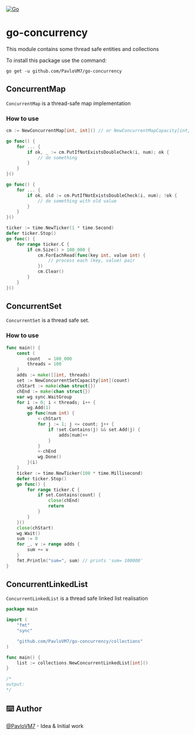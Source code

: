 [![Go](https://github.com/PavloVM7/go-concurrency/actions/workflows/go.yml/badge.svg)](https://github.com/PavloVM7/go-concurrency/actions/workflows/go.yml)
# go-concurrency

This module contains some thread safe entities and collections

To install this package use the command:

```
go get -u github.com/PavloVM7/go-concurrency
```

## ConcurrentMap

`ConcurrentMap` is a thread-safe map implementation

### How to use

``` go
cm := NewConcurrentMap[int, int]() // or NewConcurrentMapCapacity[int, int](128) with initial capacity 128

go func() {
    for ... {
        if ok, _ := cm.PutIfNotExistsDoubleCheck(i, num); ok {
            // do something
        }
    }
}()

go func() {
    for ... {
        if ok, old := cm.PutIfNotExistsDoubleCheck(i, num); !ok {
            // do something with old value
        }
    }
}()

ticker := time.NewTicker(1 * time.Second)
defer ticker.Stop()
go func() {
    for range ticker.C {
        if cm.Size() > 100_000 {
            cm.ForEachRead(func(key int, value int) { 
                // process each (key, value) pair 
            })
            cm.Clear()
        }
    }
}()
```

## ConcurrentSet

`ConcurrentSet` is a thread safe set.

### How to use

```go
func main() {
	const (
		count   = 100_000
		threads = 100
	)
	adds := make([]int, threads)
	set := NewConcurrentSetCapacity[int](count)
	chStart := make(chan struct{})
	chEnd := make(chan struct{})
	var wg sync.WaitGroup
	for i := 0; i < threads; i++ {
		wg.Add(1)
		go func(num int) {
			<-chStart
			for j := 1; j <= count; j++ {
				if !set.Contains(j) && set.Add(j) {
					adds[num]++
				}
			}
			<-chEnd
			wg.Done()
		}(i)
	}
	ticker := time.NewTicker(100 * time.Millisecond)
	defer ticker.Stop()
	go func() {
		for range ticker.C {
			if set.Contains(count) {
				close(chEnd)
				return
			}
		}
	}()
	close(chStart)
	wg.Wait()
	sum := 0
	for _, v := range adds {
		sum += v
	}
	fmt.Println("sum=", sum) // prints 'sum= 100000'
}
```

## ConcurrentLinkedList

`ConcurrentLinkedList` is a thread safe linked list realisation

```go
package main

import (
	"fmt"
	"sync"

	"github.com/PavloVM7/go-concurrency/collections"
)

func main() {
	list := collections.NewConcurrentLinkedList[int]()
}

/*
output:
*/
```

## ⌨️ Author
[@PavloVM7](https://github.com/PavloVM7) - Idea & Initial work
